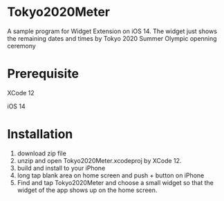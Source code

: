 # Tokyo2020Meter
A sample program for Widget Extension on iOS 14.
The widget just shows the remaining dates and times by Tokyo 2020 Summer Olympic openning ceremony

# Prerequisite
XCode 12

iOS 14

# Installation
1. download zip file
2. unzip and open Tokyo2020Meter.xcodeproj by XCode 12.
3. build and install to your iPhone
4. long tap blank area on home screen and push + button on iPhone
5. Find and tap Tokyo2020Meter and choose a small widget so that the widget of the app shows up on the home screen.
